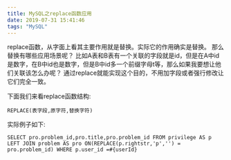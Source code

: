 ```yaml
---
title: MySQL之replace函数应用
date: 2019-07-31 15:41:46
tags: "MySQL"
---
```


replace函数，从字面上看其主要作用就是替换。实际它的作用确实是替换。
那么替换有哪些应用场景呢？
比如A表和B表有一个关联的字段就是id，但是在A中id是数字，在B中id也是数字，但是B中id多一个前缀字母t等，那么如果我要想让他们关联该怎么办呢？
通过replace就能实现这个目的，不用加字段或者强行修改让它们完全一致。
<!--more-->
下面我们来看replace函数结构:
```
REPLACE(表字段,原字符,替换字符)

```

实际例子如下:
```
SELECT pro.problem_id,pro.title,pro.problem_id FROM privilege AS p LEFT JOIN problem AS pro ON(REPLACE(p.rightstr,'p','') = pro.problem_id) WHERE p.user_id =#{userId}

```
